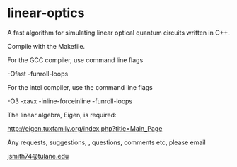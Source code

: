 # linear-optics
A fast algorithm for simulating linear optical quantum circuits written in C++.

Compile with the Makefile.

For the GCC compiler, use command line flags

  -Ofast -funroll-loops

For the intel compiler, use the command line flags

  -O3 -xavx -inline-forceinline -funroll-loops

The linear algebra, Eigen, is required:

  http://eigen.tuxfamily.org/index.php?title=Main_Page


Any requests, suggestions, , questions, comments etc, please email

  jsmith74@tulane.edu
